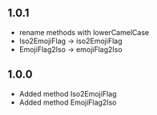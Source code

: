 ## 1.0.1

- rename methods with lowerCamelCase
- Iso2EmojiFlag -> iso2EmojiFlag
- EmojiFlag2Iso -> emojiFlag2Iso

## 1.0.0

- Added method Iso2EmojiFlag
- Added method EmojiFlag2Iso



